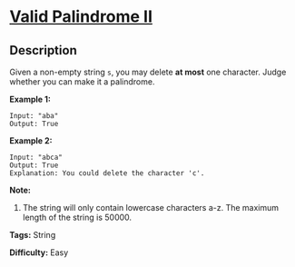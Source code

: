 # [Valid Palindrome II][title]

## Description

Given a non-empty string `s`, you may delete **at most** one character. Judge
whether you can make it a palindrome.

**Example 1:**


```
Input: "aba"
Output: True
```

**Example 2:**


```
Input: "abca"
Output: True
Explanation: You could delete the character 'c'.
```

**Note:**

  1. The string will only contain lowercase characters a-z. The maximum length of the string is 50000.


**Tags:** String

**Difficulty:** Easy

[title]: https://leetcode.com/problems/valid-palindrome-ii
